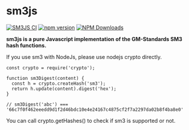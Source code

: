 # sm3js
[![SM3JS CI](https://github.com/emmansun/sm3js/actions/workflows/ci.yml/badge.svg)](https://github.com/emmansun/sm3js/actions/workflows/ci.yml)
[![npm version](https://badge.fury.io/js/gmsm-sm3js.svg)](https://badge.fury.io/js/gmsm-sm3js)
[![NPM Downloads][npm-downloads-image]][npm-url]

**sm3js is a pure Javascript implementation of the GM-Standards SM3 hash functions.**

If you use sm3 with NodeJs, please use nodejs crypto directly.


    const crypto = require('crypto');
    
    function sm3Digest(content) {
      const h = crypto.createHash('sm3');
      return h.update(content).digest('hex');
    }
    
    // sm3Digest('abc') === '66c7f0f462eeedd9d1f2d46bdc10e4e24167c4875cf2f7a2297da02b8f4ba8e0'


You can call crypto.getHashes() to check if sm3 is supported or not.

[npm-downloads-image]: https://badgen.net/npm/dm/gmsm-sm3js
[npm-url]: https://npmjs.org/package/gmsm-sm3js
